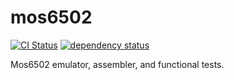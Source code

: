 # mos6502

[![CI Status](https://gitlab.com/stevebob/mos6502/badges/master/pipeline.svg)](https://gitlab.com/stevebob/mos6502/pipelines)
[![dependency status](https://deps.rs/repo/gitlab/stevebob/mos6502/status.svg)](https://deps.rs/repo/gitlab/stevebob/mos6502)

Mos6502 emulator, assembler, and functional tests.
